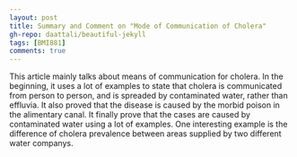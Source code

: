 ```yaml
---
layout: post
title: Summary and Comment on "Mode of Communication of Cholera"
gh-repo: daattali/beautiful-jekyll
tags: [BMI881]
comments: true
---
```


This article mainly talks about means of communication for cholera. In the beginning, it uses a lot of examples to state that cholera is communicated from person to person, 
and is spreaded by contaminated water, rather than effluvia. It also proved that the disease is caused by the morbid poison in the alimentary canal. It finally prove that
the cases are caused by contaminated water using a lot of examples. One interesting example is the difference of cholera prevalence between areas supplied by two different 
water companys.
